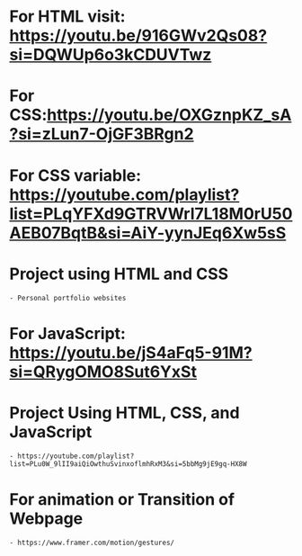 # For HTML visit: https://youtu.be/916GWv2Qs08?si=DQWUp6o3kCDUVTwz

# For CSS:https://youtu.be/OXGznpKZ_sA?si=zLun7-OjGF3BRgn2

# For CSS variable: https://youtube.com/playlist?list=PLqYFXd9GTRVWrl7L18M0rU50AEB07BqtB&si=AiY-yynJEq6Xw5sS

# Project using HTML and CSS
    - Personal portfolio websites

# For JavaScript: https://youtu.be/jS4aFq5-91M?si=QRygOMO8Sut6YxSt

# Project Using HTML, CSS, and JavaScript
    - https://youtube.com/playlist?list=PLu0W_9lII9aiQiOwthuSvinxoflmhRxM3&si=5bbMg9jE9gq-HX8W

# For animation or Transition of Webpage
    - https://www.framer.com/motion/gestures/
    